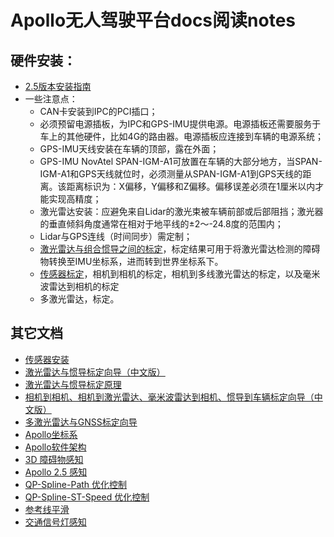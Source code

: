 # Apollo无人驾驶平台docs阅读notes

## 硬件安装：
+ [2.5版本安装指南](https://github.com/ApolloAuto/apollo/blob/master/docs/quickstart/apollo_2_5_hardware_system_installation_guide_v1.md)
+ 一些注意点：
    + CAN卡安装到IPC的PCI插口；
    + 必须预留电源插板，为IPC和GPS-IMU提供电源。电源插板还需要服务于车上的其他硬件，比如4G的路由器。电源插板应连接到车辆的电源系统；
    + GPS-IMU天线安装在车辆的顶部，露在外面；
    + GPS-IMU NovAtel SPAN-IGM-A1可放置在车辆的大部分地方，当SPAN-IGM-A1和GPS天线就位时，必须测量从SPAN-IGM-A1到GPS天线的距离。该距离标识为：X偏移，Y偏移和Z偏移。偏移误差必须在1厘米以内才能实现高精度；
    + 激光雷达安装：应避免来自Lidar的激光束被车辆前部或后部阻挡；激光器的垂直倾斜角度通常在相对于地平线的±2〜-24.8度的范围内；
    + Lidar与GPS连线（时间同步）需定制；
    + [激光雷达与组合惯导之间的标定](https://github.com/ApolloAuto/apollo/blob/master/docs/quickstart/apollo_1_5_lidar_calibration_guide_cn.md)，标定结果可用于将激光雷达检测的障碍物转换至IMU坐标系，进而转到世界坐标系下。
    + [传感器标定](https://github.com/ApolloAuto/apollo/blob/master/docs/quickstart/apollo_2_0_sensor_calibration_guide_cn.md)，相机到相机的标定，相机到多线激光雷达的标定，以及毫米波雷达到相机的标定
    + 多激光雷达，标定。

## 其它文档
+ [传感器安装](https://github.com/ApolloAuto/apollo/blob/master/docs/specs/Guideline_sensor_Installation_apollo_2.5.md)
+ [激光雷达与惯导标定向导（中文版）](https://github.com/ApolloAuto/apollo/blob/master/docs/quickstart/apollo_1_5_lidar_calibration_guide_cn.md)
+ [激光雷达与惯导标定原理](https://github.com/ApolloAuto/apollo/blob/master/docs/specs/lidar_calibration_cn.pdf)
+ [相机到相机、相机到激光雷达、毫米波雷达到相机、惯导到车辆标定向导（中文版）](https://github.com/ApolloAuto/apollo/blob/master/docs/quickstart/apollo_2_0_sensor_calibration_guide_cn.md)
+ [多激光雷达与GNSS标定向导](https://github.com/ApolloAuto/apollo/blob/master/docs/quickstart/multiple_lidar_gnss_calibration_guide.md)
+ [Apollo坐标系](https://github.com/ApolloAuto/apollo/blob/master/docs/specs/coordination.pdf)
+ [Apollo软件架构](https://github.com/ApolloAuto/apollo/blob/master/docs/specs/Apollo_2.0_Software_Architecture.md)
+ [3D 障碍物感知](https://github.com/ApolloAuto/apollo/blob/master/docs/specs/3d_obstacle_perception_cn.md)
+ [Apollo 2.5 感知](https://github.com/ApolloAuto/apollo/blob/master/docs/specs/perception_apollo_2.5.md)
+ [QP-Spline-Path 优化控制](https://github.com/ApolloAuto/apollo/blob/master/docs/specs/qp_spline_path_optimizer.md)
+ [QP-Spline-ST-Speed 优化控制](https://github.com/ApolloAuto/apollo/blob/master/docs/specs/qp_spline_st_speed_optimizer.md)
+ [参考线平滑](https://github.com/ApolloAuto/apollo/blob/master/docs/specs/reference_line_smoother.md)
+ [交通信号灯感知](https://github.com/ApolloAuto/apollo/blob/master/docs/specs/traffic_light.md)